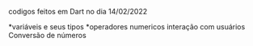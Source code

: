 codigos feitos em Dart no dia 14/02/2022





*variáveis e seus tipos
*operadores numericos
interação com usuários 
Conversão de números 